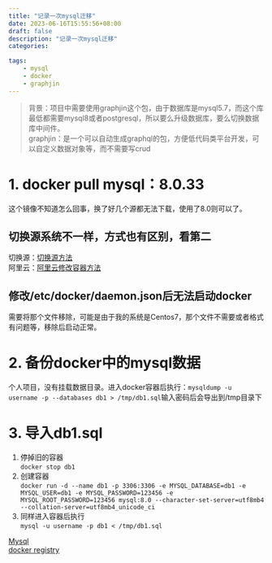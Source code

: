 ```yaml
---
title: "记录一次mysql迁移"
date: 2023-06-16T15:55:56+08:00
draft: false
description: "记录一次mysql迁移"
categories:

tags:
    - mysql
    - docker
    - graphjin
---
```

> 背景：项目中需要使用graphjin这个包，由于数据库是mysql5.7，而这个库最低都需要mysql8或者postgresql，所以要么升级数据库，要么切换数据库中间件。\
> graphjin：是一个可以自动生成graphql的包，方便低代码类平台开发，可以自定义数据对象等，而不需要写crud

# 1. docker pull mysql：8.0.33
这个镜像不知道怎么回事，换了好几个源都无法下载，使用了8.0则可以了。
## 切换源系统不一样，方式也有区别，看第二
切换源：[切换源方法](https://yeasy.gitbook.io/docker_practice/install/mirror)\
阿里云：[阿里云修改容器方法](https://help.aliyun.com/document_detail/60750.html?spm=5176.smartservice_service_robot_chat_new.0.0.1764709acxKRSU)
## 修改/etc/docker/daemon.json后无法启动docker
需要将那个文件移除，可能是由于我的系统是Centos7，那个文件不需要或者格式有问题等，移除后启动正常。

# 2. 备份docker中的mysql数据
个人项目，没有挂载数据目录。进入docker容器后执行：`mysqldump -u username -p --databases db1 > /tmp/db1.sql`输入密码后会导出到/tmp目录下
# 3. 导入db1.sql
1. 停掉旧的容器\
`docker stop db1`
2. 创建容器\
`docker run -d --name db1 -p 3306:3306 -e MYSQL_DATABASE=db1 -e MYSQL_USER=db1 -e MYSQL_PASSWORD=123456 -e MYSQL_ROOT_PASSWORD=123456 mysql:8.0 --character-set-server=utf8mb4 --collation-server=utf8mb4_unicode_ci`
3. 同样进入容器后执行\
`mysql -u username -p db1 < /tmp/db1.sql`

[Mysql](https://dev.mysql.com/doc/refman/5.7/en/reloading-sql-format-dumps.html)\
[docker registry](https://docs.docker.com/registry/recipes/mirror/#configure-the-docker-daemon)